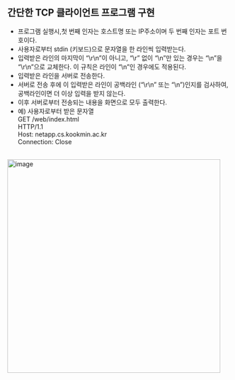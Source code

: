 <h2> 간단한 TCP 클라이언트 프로그램 구현 </h2>

- 프로그램 실행시,첫 번째 인자는 호스트명 또는 IP주소이며 두 번째 인자는 포트 번호이다.
- 사용자로부터 stdin (키보드)으로 문자열을 한 라인씩 입력받는다.
- 입력받은 라인의 마지막이 “\r\n”이 아니고, “\r” 없이 “\n”만 있는 경우는 “\n”을 “\r\n”으로 교체한다. 이 규칙은 라인이 “\n”인 경우에도 적용된다.
- 입력받은 라인을 서버로 전송한다.
- 서버로 전송 후에 이 입력받은 라인이 공백라인 (“\r\n” 또는 “\n”)인지를 검사하여, 공백라인이면 더 이상 입력을 받지 않는다.
- 이후 서버로부터 전송되는 내용을 화면으로 모두 출력한다.
- 예) 사용자로부터 받은 문자열 <br>
GET /web/index.html <br>
HTTP/1.1 <br>
Host: netapp.cs.kookmin.ac.kr <br>
Connection: Close <br><br>

<img width="481" alt="image" src="https://github.com/yoon-mina/socketprog/assets/143046108/69134940-4ec9-48cf-a7b6-770421e856b9">
